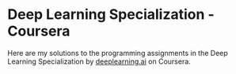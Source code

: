 # Deep Learning Specialization - Coursera

Here are my solutions to the programming assignments in the Deep Learning Specialization by [deeplearning.ai](deeplearning.ai) on Coursera.
